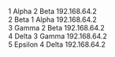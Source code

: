 1 Alpha 2 Beta 192.168.64.2\
2 Beta 1 Alpha 192.168.64.2\
3 Gamma 2 Beta 192.168.64.2\
4 Delta 3 Gamma 192.168.64.2\
5 Epsilon 4 Delta 192.168.64.2